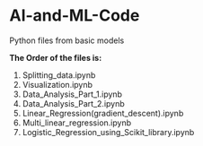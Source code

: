 # AI-and-ML-Code
Python files from basic models

**The Order of the files is:**

1. Splitting_data.ipynb
2. Visualization.ipynb
3. Data_Analysis_Part_1.ipynb
4. Data_Analysis_Part_2.ipynb
5. Linear_Regression(gradient_descent).ipynb
6. Multi_linear_regression.ipynb
7. Logistic_Regression_using_Scikit_library.ipynb

